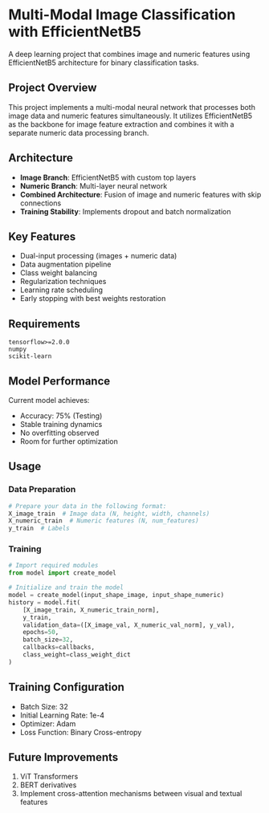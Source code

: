 # Multi-Modal Image Classification with EfficientNetB5

A deep learning project that combines image and numeric features using EfficientNetB5 architecture for binary classification tasks.

## Project Overview

This project implements a multi-modal neural network that processes both image data and numeric features simultaneously. It utilizes EfficientNetB5 as the backbone for image feature extraction and combines it with a separate numeric data processing branch.

## Architecture

- **Image Branch**: EfficientNetB5 with custom top layers
- **Numeric Branch**: Multi-layer neural network
- **Combined Architecture**: Fusion of image and numeric features with skip connections
- **Training Stability**: Implements dropout and batch normalization

## Key Features

- Dual-input processing (images + numeric data)
- Data augmentation pipeline
- Class weight balancing
- Regularization techniques
- Learning rate scheduling
- Early stopping with best weights restoration

## Requirements

```
tensorflow>=2.0.0
numpy
scikit-learn

```

## Model Performance

Current model achieves:
- Accuracy: 75% (Testing)
- Stable training dynamics
- No overfitting observed
- Room for further optimization

## Usage

### Data Preparation

```python
# Prepare your data in the following format:
X_image_train  # Image data (N, height, width, channels)
X_numeric_train  # Numeric features (N, num_features)
y_train  # Labels
```

### Training

```python
# Import required modules
from model import create_model

# Initialize and train the model
model = create_model(input_shape_image, input_shape_numeric)
history = model.fit(
    [X_image_train, X_numeric_train_norm],
    y_train,
    validation_data=([X_image_val, X_numeric_val_norm], y_val),
    epochs=50,
    batch_size=32,
    callbacks=callbacks,
    class_weight=class_weight_dict
)
```

## Training Configuration

- Batch Size: 32
- Initial Learning Rate: 1e-4
- Optimizer: Adam
- Loss Function: Binary Cross-entropy


## Future Improvements

1. ViT Transformers
2. BERT derivatives
3. Implement cross-attention mechanisms between visual and textual features


   

